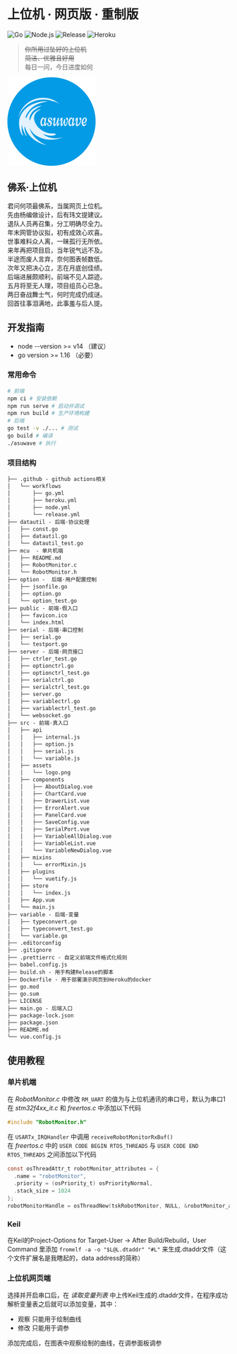 # 上位机 · 网页版 · 重制版

![Go](https://github.com/scutrobotlab/asuwave/workflows/Go/badge.svg) ![Node.js](https://github.com/scutrobotlab/asuwave/workflows/Node.js/badge.svg) ![Release](https://github.com/scutrobotlab/asuwave/workflows/Release/badge.svg) ![Heroku](https://github.com/scutrobotlab/asuwave/workflows/Heroku/badge.svg)

>~~你所用过坠好的上位机~~  
>~~简洁、优雅且好用~~  
>每日一问，今日进度如何

![logo](src/assets/logo.png)

## 佛系·上位机

君问何项最佛系，当属网页上位机。  
先由杨编做设计，后有玮文提建议。  
退队人员再召集，分工明确尽全力。  
年末网管协议拟，初有成效心欢喜。  
世事难料众人离，一昧孤行无所依。  
来年再把项目启，当年锐气远不及。  
半途而废人言弃，奈何图表帧数低。  
次年又把决心立，志在月底创佳绩。  
后端进展颇顺利，前端不见人踪迹。  
五月将至无人理，项目组员心已急。  
两日奋战舞士气，何时完成仍成谜。  
回首往事泪满地，此事羞与后人提。  

## 开发指南

* node --version >= v14 （建议）  
* go version >= 1.16 （必要）  

### 常用命令
```bash
# 前端
npm ci # 安装依赖
npm run serve # 启动并调试
npm run build # 生产环境构建
# 后端
go test -v ./... # 测试
go build # 编译
./asuwave # 执行
```

### 项目结构
```
├── .github - github actions相关
│   └── workflows
│       ├── go.yml
│       ├── heroku.yml
│       ├── node.yml
│       └── release.yml
├── datautil - 后端·协议处理
│   ├── const.go
│   ├── datautil.go
│   └── datautil_test.go
├── mcu  - 单片机端
│   ├── README.md
│   ├── RobotMonitor.c
│   └── RobotMonitor.h
├── option -  后端·用户配置控制
│   ├── jsonfile.go
│   ├── option.go
│   └── option_test.go
├── public - 前端·假入口
│   ├── favicon.ico
│   └── index.html
├── serial - 后端·串口控制
│   ├── serial.go
│   └── testport.go
├── server - 后端·网页接口
│   ├── ctrler_test.go
│   ├── optionctrl.go
│   ├── optionctrl_test.go
│   ├── serialctrl.go
│   ├── serialctrl_test.go
│   ├── server.go
│   ├── variablectrl.go
│   ├── variablectrl_test.go
│   └── websocket.go
├── src - 前端·真入口
│   ├── api
│   │   ├── internal.js
│   │   ├── option.js
│   │   ├── serial.js
│   │   └── variable.js
│   ├── assets
│   │   └── logo.png
│   ├── components
│   │   ├── AboutDialog.vue
│   │   ├── ChartCard.vue
│   │   ├── DrawerList.vue
│   │   ├── ErrorAlert.vue
│   │   ├── PanelCard.vue
│   │   ├── SaveConfig.vue
│   │   ├── SerialPort.vue
│   │   ├── VariableAllDialog.vue
│   │   ├── VariableList.vue
│   │   └── VariableNewDialog.vue
│   ├── mixins
│   │   └── errorMixin.js
│   ├── plugins
│   │   └── vuetify.js
│   ├── store
│   │   └── index.js
│   ├── App.vue
│   └── main.js
├── variable - 后端·变量
│   ├── typeconvert.go
│   ├── typeconvert_test.go
│   └── variable.go
├── .editorconfig
├── .gitignore
├── .prettierrc - 自定义前端文件格式化规则
├── babel.config.js
├── build.sh - 用于构建Release的脚本
├── Dockerfile - 用于部署演示网页到Heroku的docker
├── go.mod
├── go.sum
├── LICENSE
├── main.go - 后端入口
├── package-lock.json
├── package.json
├── README.md
└── vue.config.js
```

## 使用教程

### 单片机端
在 *RobotMonitor.c* 中修改 `RM_UART` 的值为与上位机通讯的串口号，默认为串口1  
在 *stm32f4xx_it.c* 和 *freertos.c* 中添加以下代码  
```C
#include "RobotMonitor.h"
```
在 `USARTx_IRQHandler` 中调用 `receiveRobotMonitorRxBuf()`  
在 *freertos.c* 中的 `USER CODE BEGIN RTOS_THREADS` 与 `USER CODE END RTOS_THREADS` 之间添加以下代码  
```C
const osThreadAttr_t robotMonitor_attributes = {
  .name = "robotMonitor",
  .priority = (osPriority_t) osPriorityNormal,
  .stack_size = 1024
};
robotMonitorHandle = osThreadNew(tskRobotMonitor, NULL, &robotMonitor_attributes);
```

### Keil
在Keil的Project-Options for Target-User -> After Build/Rebuild，User Command 里添加 `fromelf -a -o "$L@L.dtaddr" "#L"` 来生成.dtaddr文件（这个文件扩展名是我瞎起的，data address的简称）

### 上位机网页端
选择并开启串口后，在 *读取变量列表* 中上传Keil生成的.dtaddr文件，在程序成功解析变量表之后就可以添加变量，其中：  

* 观察 只能用于绘制曲线  
* 修改 只能用于调参  

添加完成后，在图表中观察绘制的曲线，在调参面板调参  
